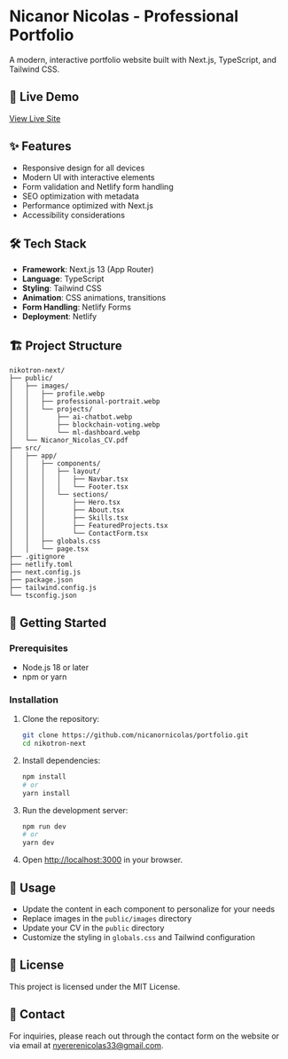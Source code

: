 # Nicanor Nicolas - Professional Portfolio

A modern, interactive portfolio website built with Next.js, TypeScript, and Tailwind CSS.

## 🚀 Live Demo

[View Live Site](https://nicanor-nicolas.netlify.app)

## ✨ Features

- Responsive design for all devices
- Modern UI with interactive elements
- Form validation and Netlify form handling
- SEO optimization with metadata
- Performance optimized with Next.js
- Accessibility considerations

## 🛠️ Tech Stack

- **Framework**: Next.js 13 (App Router)
- **Language**: TypeScript
- **Styling**: Tailwind CSS
- **Animation**: CSS animations, transitions
- **Form Handling**: Netlify Forms
- **Deployment**: Netlify

## 🏗️ Project Structure

```
nikotron-next/
├── public/
│   ├── images/
│   │   ├── profile.webp
│   │   ├── professional-portrait.webp
│   │   └── projects/
│   │       ├── ai-chatbot.webp
│   │       ├── blockchain-voting.webp
│   │       └── ml-dashboard.webp
│   └── Nicanor_Nicolas_CV.pdf
├── src/
│   ├── app/
│   │   ├── components/
│   │   │   ├── layout/
│   │   │   │   ├── Navbar.tsx
│   │   │   │   └── Footer.tsx
│   │   │   └── sections/
│   │   │       ├── Hero.tsx
│   │   │       ├── About.tsx
│   │   │       ├── Skills.tsx
│   │   │       ├── FeaturedProjects.tsx
│   │   │       └── ContactForm.tsx
│   │   ├── globals.css
│   │   └── page.tsx
├── .gitignore
├── netlify.toml
├── next.config.js
├── package.json
├── tailwind.config.js
└── tsconfig.json
```

## 🚀 Getting Started

### Prerequisites

- Node.js 18 or later
- npm or yarn

### Installation

1. Clone the repository:
   ```bash
   git clone https://github.com/nicanornicolas/portfolio.git
   cd nikotron-next
   ```

2. Install dependencies:
   ```bash
   npm install
   # or
   yarn install
   ```

3. Run the development server:
   ```bash
   npm run dev
   # or
   yarn dev
   ```

4. Open [http://localhost:3000](http://localhost:3000) in your browser.

## 📝 Usage

- Update the content in each component to personalize for your needs
- Replace images in the `public/images` directory
- Update your CV in the `public` directory
- Customize the styling in `globals.css` and Tailwind configuration

## 📄 License

This project is licensed under the MIT License.

## 📧 Contact

For inquiries, please reach out through the contact form on the website or via email at nyererenicolas33@gmail.com. 